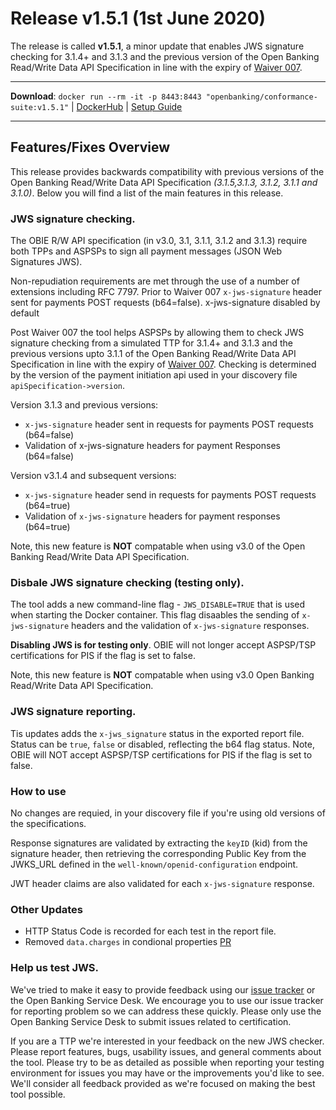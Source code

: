 # Release v1.5.1 (1st June 2020)

The release is called **v1.5.1**, a minor update that enables JWS signature checking for 3.1.4+ and 3.1.3 and the previous version of the Open Banking Read/Write Data API Specification in line with the expiry of [Waiver 007](https://openbanking.atlassian.net/wiki/spaces/DZ/pages/1112670669/W007).

---
**Download**: `docker run --rm -it -p 8443:8443 "openbanking/conformance-suite:v1.5.1"` | [DockerHub](https://hub.docker.com/r/openbanking/conformance-suite) | [Setup Guide](https://bitbucket.org/openbankingteam/conformance-suite/src/develop/docs/setup-guide.md)

---

## Features/Fixes Overview

This release provides backwards compatibility with previous versions of the Open Banking Read/Write Data API Specification *(3.1.5,3.1.3, 3.1.2, 3.1.1 and 3.1.0)*. Below you will find a list of the main features in this release.


### JWS signature checking.

The OBIE R/W API specification (in v3.0, 3.1, 3.1.1, 3.1.2 and 3.1.3) require both TPPs and ASPSPs to sign all payment messages (JSON Web Signatures JWS). 

Non-repudiation requirements are met through the use of a number of extensions including RFC 7797. Prior to Waiver 007 `x-jws-signature` header sent for payments POST requests (b64=false). x-jws-signature disabled by default

Post Waiver 007 the tool helps ASPSPs by allowing them to check JWS signature checking from a simulated TTP for 3.1.4+ and 3.1.3 and the previous versions upto 3.1.1 of the Open Banking Read/Write Data API Specification in line with the expiry of [Waiver 007](https://openbanking.atlassian.net/wiki/spaces/DZ/pages/1112670669/W007). Checking is determined by the version of the payment initiation api used in your discovery file `apiSpecification->version`.


Version 3.1.3 and previous versions:

* `x-jws-signature` header sent in requests for payments POST requests (b64=false)
* Validation of x-jws-signature headers for payment Responses (b64=false)

Version v3.1.4 and subsequent versions:

* `x-jws-signature` header send in requests for payments POST requests (b64=true)
* Validation of `x-jws-signature` headers for payment responses (b64=true)


Note, this new feature is **NOT** compatable when using  v3.0 of the Open Banking Read/Write Data API Specification.

### Disbale JWS signature checking (testing only).

The tool adds a new command-line flag - `JWS_DISABLE=TRUE` that is used when starting the Docker container. This flag disaables the sending of `x-jws-signature` headers and the validation of `x-jws-signature` responses.

**Disabling JWS is for testing only**. OBIE will not longer accept ASPSP/TSP certifications for PIS if the flag is set to false.

Note, this new feature is **NOT** compatable when using  v3.0 Open Banking Read/Write Data API Specification.

### JWS signature reporting.

Tis updates adds the `x-jws_signature` status in the exported report file. Status can be `true`, `false` or disabled, reflecting the b64 flag status. Note, OBIE will NOT accept ASPSP/TSP certifications for PIS if the flag is set to false.


### How to use

No changes are requied, in your discovery file if you're using old versions of the specifications. 

Response signatures are validated by extracting the `keyID` (kid) from the signature header, then retrieving the corresponding Public Key from the JWKS_URL defined in the `well-known/openid-configuration` endpoint.

JWT header claims are also validated for each `x-jws-signature` response.


### Other Updates

* HTTP Status Code is recorded for each test in the report file.
* Removed `data.charges` in condional properties [PR](https://bitbucket.org/openbankingteam/conformance-suite/pull-requests/526)

### Help us test JWS.

We've tried to make it easy to provide feedback using our [issue tracker](https://bitbucket.org/openbankingteam/conformance-suite/issues?status=new&status=open) or the Open Banking Service Desk. We encourage you to use our issue tracker for reporting problem so we can address these quickly. Please only use the Open Banking Service Desk to submit issues related to certification.

If you are a TTP we're interested in your feedback on the new JWS checker. Please report features, bugs, usability issues, and general comments about the tool. Please try to be as detailed as possible when reporting your testing environment for issues you may have or the improvements you'd like to see. We'll consider all feedback provided as we're focused on making the best tool possible.